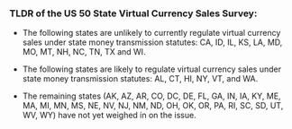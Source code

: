 ### TLDR of the US 50 State Virtual Currency Sales Survey:
* The following states are unlikely to currently regulate virtual currency sales under state money transmission statutes: CA, ID, IL, KS, LA, MD, MO, MT, NH, NC, TN, TX and WI.

* The following states are likely to regulate virtual currency sales under state money transmission statutes: AL, CT, HI, NY, VT, and WA.

* The remaining states (AK, AZ, AR, CO, DC, DE, FL, GA, IN, IA, KY, ME, MA, MI, MN, MS, NE, NV, NJ, NM, ND, OH, OK, OR, PA, RI, SC, SD, UT, WV, WY) have not yet weighed in on the issue.
